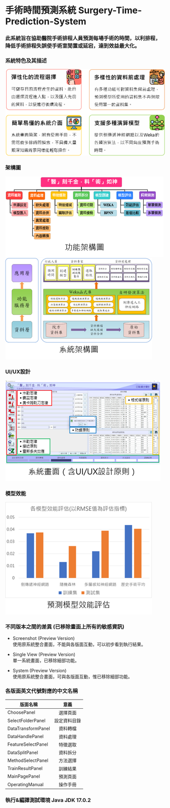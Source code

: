 # 手術時間預測系統 Surgery-Time-Prediction-System
### 此系統旨在協助醫院手術排程人員預測每場手術的時間，以利排程，降低手術排程失誤使手術室閒置或延宕，達到效益最大化。

### 系統特色及其描述
![](/Picture/系統特色.png "系統特色")

### 架構圖
![](/Picture/功能架構圖.png "功能架構圖")
![](/Picture/系統架構圖.png "系統架構圖")

### UI/UX設計
![](/Picture/系統畫面.png "系統畫面")

### 模型效能
![](/Picture/預測模型.png "預測模型")

### 不同版本之間的差異 (已移除畫面上所有的敏感資訊)
* Screenshot (Preview Version)  
使用原系統整合畫面，不能與各版面互動，可以初步看到執行結果。

* Single View (Preview Version)  
單一系統畫面，已移除細部功能。

* System (Preview Version)  
使用原系統整合畫面，可與各版面互動，惟已移除細部功能。

### 各版面英文代號對應的中文名稱
| 版面名稱  | 意義 |
| ------------- |:-------------:|
| ChoosePanel        | 選擇頁面     |
| SelectFolderPanel  | 設定資料目錄 |
| DataTransformPanel | 資料轉檔     |
| DataHandlePanel    | 資料處理     |
| FeatureSelectPanel | 特徵選取     |
| DataSplitPanel     | 資料拆分     |
| MethodSelectPanel  | 方法選擇     |
| TrainResultPanel   | 訓練結果     |
| MainPagePanel      | 預測頁面     |
| OperatingManual    | 操作手冊     |

### 執行&編譯測試環境 Java JDK 17.0.2
